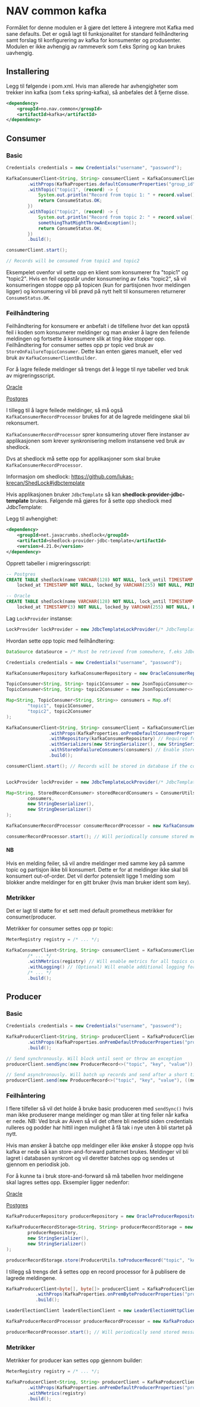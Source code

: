 # NAV common kafka

Formålet for denne modulen er å gjøre det lettere å integrere mot Kafka med sane defaults.
Det er også lagt til funksjonalitet for standard feilhåndtering samt forslag til konfigurering av kafka for konsumenter og produsenter.
Modulen er ikke avhengig av rammeverk som f.eks Spring og kan brukes uavhengig.

## Installering

Legg til følgende i pom.xml. Hvis man allerede har avhengigheter som trekker inn kafka (som f.eks spring-kafka), så anbefales det å fjerne disse.
```xml
<dependency>
    <groupId>no.nav.common</groupId>
    <artifactId>kafka</artifactId>
</dependency>
```

## Consumer

### Basic

```java
Credentials credentials = new Credentials("username", "password");

KafkaConsumerClient<String, String> consumerClient = KafkaConsumerClientBuilder.<String, String>builder()
        .withProps(KafkaProperties.defaultConsumerProperties("group_id", "broker_url", credentials))
        .withTopic("topic1", (record) -> {
            System.out.println("Record from topic 1: " + record.value());
            return ConsumeStatus.OK;
        })
        .withTopic("topic2", (record) -> {
            System.out.println("Record from topic 2: " + record.value());
            somethingThatMightThrowAnException();
            return ConsumeStatus.OK;
        })
        .build();

consumerClient.start();

// Records will be consumed from topic1 and topic2
```

Eksempelet ovenfor vil sette opp en klient som konsumerer fra "topic1" og "topic2". 
Hvis en feil opppstår under konsumering av f.eks "topic2", så vil konsumeringen stoppe opp på topicen (kun for partisjonen hvor meldingen ligger)
og konsumering vil bli prøvd på nytt helt til konsumeren returnerer `ConsumeStatus.OK`. 

### Feilhåndtering

Feilhåndtering for konsumere er anbefalt i de tilfellene hvor det kan oppstå feil i koden som konsumerer meldinger 
og man ønsker å lagre den feilende meldingen og fortsette å konsumere slik at ting ikke stopper opp.
Feilhåndtering for consumer settes opp pr topic ved bruk av `StoreOnFailureTopicConsumer`. Dette kan enten gjøres manuelt, eller ved bruk av `KafkaConsumerClientBuilder`.

For å lagre feilede meldinger så trengs det å legge til nye tabeller ved bruk av migreringsscript.

[Oracle](src/test/resources/kafka-consumer-record-oracle.sql)

[Postgres](src/test/resources/kafka-consumer-record-postgres.sql)

I tillegg til å lagre feilede meldinger, så må også `KafkaConsumerRecordProcessor` brukes for at de lagrede meldingene skal bli rekonsumert.

`KafkaConsumerRecordProcessor` sprer konsumering utover flere instanser av applikasjonen som krever synkronisering mellom instansene ved bruk av shedlock.

Dvs at shedlock må sette opp for applikasjoner som skal bruke `KafkaConsumerRecordProcessor`.

Informasjon om shedlock: https://github.com/lukas-krecan/ShedLock#jdbctemplate

Hvis applikasjonen bruker `JdbcTemplate` så kan **shedlock-provider-jdbc-template** brukes. 
Følgende må gjøres for å sette opp shedlock med JdbcTemplate:

Legg til avhengighet:
```xml
<dependency>
    <groupId>net.javacrumbs.shedlock</groupId>
    <artifactId>shedlock-provider-jdbc-template</artifactId>
    <version>4.21.0</version>
</dependency>
```

Opprett tabeller i migreringsscript:
```sql
-- Postgres
CREATE TABLE shedlock(name VARCHAR(128) NOT NULL, lock_until TIMESTAMP NOT NULL,
    locked_at TIMESTAMP NOT NULL, locked_by VARCHAR(255) NOT NULL, PRIMARY KEY (name));

-- Oracle
CREATE TABLE shedlock(name VARCHAR(128) NOT NULL, lock_until TIMESTAMP(3) NOT NULL,
    locked_at TIMESTAMP(3) NOT NULL, locked_by VARCHAR(255) NOT NULL, PRIMARY KEY (name));
```

Lag `LockProvider` instanse:
```java
LockProvider lockProvider = new JdbcTemplateLockProvider(/* JdbcTemplate goes here */);
```

Hvordan sette opp topic med feilhåndtering:
```java
DataSource dataSource = /* Must be retrieved from somewhere, f.eks JdbcTemplate.getDataSource() */;

Credentials credentials = new Credentials("username", "password");

KafkaConsumerRepository kafkaConsumerRepository = new OracleConsumerRepository(dataSource);

TopicConsumer<String, String> topic1Consumer = new JsonTopicConsumer<>(KafkaMessageDTO.class, (dto) -> ConsumeStatus.OK);
TopicConsumer<String, String> topic2Consumer = new JsonTopicConsumer<>(KafkaMessageDTO.class, (dto) -> ConsumeStatus.OK);

Map<String, TopicConsumer<String, String>> consumers = Map.of(
        "topic1", topic1Consumer,
        "topic2", topic2Consumer
);

KafkaConsumerClient<String, String> consumerClient = KafkaConsumerClientBuilder.<String, String>builder()
                .withProps(KafkaProperties.onPremDefaultConsumerProperties("group_id", "broker_url", credentials))
                .withRepository(kafkaConsumerRepository) // Required for storing records
                .withSerializers(new StringSerializer(), new StringSerializer()) // Required for serializing the record into byte[]
                .withStoreOnFailureConsumers(consumers) // Enable store on failure for topics
                .build();

consumerClient.start(); // Records will be stored in database if the consumer fails


LockProvider lockProvider = new JdbcTemplateLockProvider(/* JdbcTemplate goes here */);

Map<String, StoredRecordConsumer> storedRecordConsumers = ConsumerUtils.toStoredRecordConsumerMap(
        consumers,
        new StringDeserializer(),
        new StringDeserializer()
);

KafkaConsumerRecordProcessor consumerRecordProcessor = new KafkaConsumerRecordProcessor(lockProvider, kafkaConsumerRepository, storedRecordConsumers);

consumerRecordProcessor.start(); // Will periodically consume stored messages
```

#### NB

Hvis en melding feiler, så vil andre meldinger med samme key på samme topic og partisjon ikke bli konsumert. Dette er for at meldinger ikke skal bli konsumert out-of-order.
Det vil derfor potensielt ligge 1 melding som blokker andre meldinger for en gitt bruker (hvis man bruker ident som key).

### Metrikker

Det er lagt til støtte for et sett med default prometheus metrikker for consumer/producer.

Metrikker for consumer settes opp pr topic:
```java
MeterRegistry registry = /* ... */;

KafkaConsumerClient<String, String> consumerClient = KafkaConsumerClientBuilder.<String, String>builder()
        /* ... */
        .withMetrics(registry) // Will enable metrics for all topics configured on this client
        .withLogging() // (Optional) Will enable additional logging for all topics configured on this client
        /* ... */
        .build();
```

## Producer

### Basic

```java
Credentials credentials = new Credentials("username", "password");

KafkaProducerClient<String, String> producerClient = KafkaProducerClientBuilder.<String, String>builder()
        .withProps(KafkaProperties.onPremDefaultProducerProperties("producer_id", "broker_url", credentials))
        .build();

// Send synchronously. Will block until sent or throw an exception
producerClient.sendSync(new ProducerRecord<>("topic", "key", "value"));

// Send asynchronously. Will batch up records and send after a short time has passed. Callback is triggered for both failure and success
producerClient.send(new ProducerRecord<>("topic", "key", "value"), ((metadata, exception) -> { /* ... */ }));
```

### Feilhåntering

I flere tilfeller så vil det holde å bruke basic produceren med `sendSync()` hvis man ikke produserer mange meldinger og man tåler at ting feiler når kafka er nede.
NB: Ved bruk av Aiven så vil det oftere bli nedetid siden credentials rulleres og podder har hittil ingen mulighet å få tak i nye uten å bli startet på nytt.

Hvis man ønsker å batche opp meldinger eller ikke ønsker å stoppe opp hvis kafka er nede så kan store-and-forward patternet brukes.
Meldinger vil bli lagret i databasen synkront og vil deretter batches opp og sendes ut gjennom en periodisk job.

For å kunne ta i bruk store-and-forward så må tabellen hvor meldingene skal lagres settes opp.
Eksempler ligger nedenfor:

[Oracle](src/test/resources/kafka-producer-record-oracle.sql)

[Postgres](src/test/resources/kafka-producer-record-postgres.sql)

```java
KafkaProducerRepository producerRepository = new OracleProducerRepository(dataSource);

KafkaProducerRecordStorage<String, String> producerRecordStorage = new KafkaProducerRecordStorage<>(
        producerRepository,
        new StringSerializer(),
        new StringSerializer()
);

producerRecordStorage.store(ProducerUtils.toProducerRecord("topic", "key", "value")); // Store a record in the database
```

I tillegg så trengs det å settes opp en record processor for å publisere de lagrede meldingene.

```java
KafkaProducerClient<byte[], byte[]> producerClient = KafkaProducerClientBuilder.<byte[], byte[]>builder()
           .withProps(KafkaProperties.onPremByteProducerProperties("producer_id", "broker_url", credentials))
           .build();

LeaderElectionClient leaderElectionClient = new LeaderElectionHttpClient();

KafkaProducerRecordProcessor producerRecordProcessor = new KafkaProducerRecordProcessor(producerRepository, producerClient, leaderElectionClient);

producerRecordProcessor.start(); // Will periodically send stored messages
```

### Metrikker

Metrikker for producer kan settes opp gjennom builder:
```java
MeterRegistry registry = /* ... */;

KafkaProducerClient<String, String> producerClient = KafkaProducerClientBuilder.<String, String>builder()
        .withProps(KafkaProperties.onPremDefaultProducerProperties("producer_id", "broker_url", credentials))
        .withMetrics(registry)
        .build();
```
